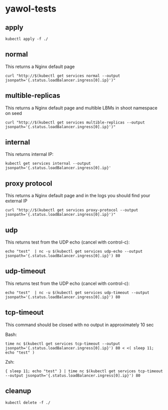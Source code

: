 # yawol-tests
## apply 

```
kubectl apply -f ./
```

## normal

This returns a Nginx default page
```
curl "http://$(kubectl get services normal --output jsonpath='{.status.loadBalancer.ingress[0].ip}')"
```

## multible-replicas

This returns a Nginx default page and multible LBMs in shoot namespace on seed
```
curl "http://$(kubectl get services multible-replicas --output jsonpath='{.status.loadBalancer.ingress[0].ip}')"
```

## internal

This returns internal IP:
```
kubectl get services internal --output jsonpath='{.status.loadBalancer.ingress[0].ip}'
```

## proxy protocol

This returns a Nginx default page and in the logs you should find your external IP
```
curl "http://$(kubectl get services proxy-protocol --output jsonpath='{.status.loadBalancer.ingress[0].ip}')"
```

## udp

This returns test from the UDP echo (cancel with control-c):
```
echo "test"  | nc -u $(kubectl get services udp-echo --output jsonpath='{.status.loadBalancer.ingress[0].ip}') 80
```

## udp-timeout

This returns test from the UDP echo (cancel with control-c):
```
echo "test"  | nc -u $(kubectl get services udp-timeout --output jsonpath='{.status.loadBalancer.ingress[0].ip}') 80
```

## tcp-timeout

This command should be closed with no output in approximately 10 sec

Bash:
```
time nc $(kubectl get services tcp-timeout --output jsonpath='{.status.loadBalancer.ingress[0].ip}') 80 < <( sleep 11; echo "test" )
```

Zsh:
```
{ sleep 11; echo "test" } | time nc $(kubectl get services tcp-timeout --output jsonpath='{.status.loadBalancer.ingress[0].ip}') 80
```

## cleanup 

```
kubectl delete -f ./
```

